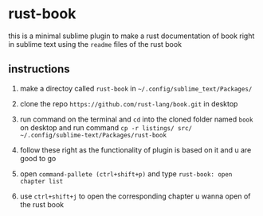 # rust-book


this is a minimal sublime plugin to make a rust documentation of book right in sublime text using the `readme` files of
the rust book

## instructions

1. make a directoy called `rust-book` in `~/.config/sublime_text/Packages/ `
2. clone the repo `https://github.com/rust-lang/book.git` in desktop
3. run command on the terminal and `cd` into the cloned folder named `book` on desktop and run command
	`cp -r listings/ src/ ~/.config/sublime-text/Packages/rust-book`

4. follow these right as the functionality of plugin is based on it and u are good to go


5. open `command-pallete (ctrl+shift+p)` and type `rust-book: open chapter list`
6. use `ctrl+shift+j` to open the corresponding chapter u wanna open of the rust book